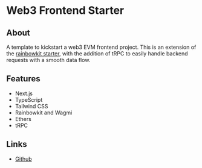 # Web3 Frontend Starter

## About

A template to kickstart a web3 EVM frontend project. This is an extension of the [rainbowkit starter](https://www.rainbowkit.com/docs/installation), with the addition of tRPC to easily handle backend requests with a smooth data flow.

## Features

- Next.js
- TypeScript
- Tailwind CSS
- Rainbowkit and Wagmi
- Ethers
- tRPC

## Links

- [Github](https://github.com/machidevdev/fe-template)
